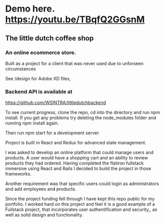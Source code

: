 # Demo here.   https://youtu.be/TBqfQ2GGsnM
## The little dutch coffee shop
### An online ecommerce store.
Built as a project for a client that was never used due to unforseen circumstances

See /design for Adobe XD files,

### Backend API is available at 
https://github.com/WSINTRA/littledutchbackend

To see current progress, clone the repo,
cd into the directory and run npm install.
If you get any problems try deleting the node_modules folder and running npm install again.

Then run npm start for a development server.

Project is built in React and Redux for advanced state management.

I was asked to develop an online platform that could manage users and products. 
A user would have a shopping cart and an ability to review products they had ordered.
Having completed the flatiron fullstack immersive using React and Rails I decided to build the project in those frameworks.

Another requirement was that specific users could login as administrators and add employees and products.

Since the project funding fell through I have kept this repo public for my portfolio. I worked hard on this project and feel it is a good example of a Fullstack project, that incorporates user authentification and security,, as well as solid design and functionality.
